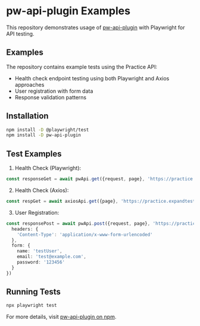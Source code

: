 # pw-api-plugin Examples

This repository demonstrates usage of [pw-api-plugin](https://www.npmjs.com/package/pw-api-plugin#installation) with Playwright for API testing.

## Examples

The repository contains example tests using the Practice API:

- Health check endpoint testing using both Playwright and Axios approaches
- User registration with form data
- Response validation patterns

## Installation

```bash
npm install -D @playwright/test
npm install -D pw-api-plugin
```

## Test Examples

1. Health Check (Playwright):
```typescript
const responseGet = await pwApi.get({request, page}, 'https://practice.expandtesting.com/notes/api/health-check')
```

2. Health Check (Axios):
```typescript
const respGet = await axiosApi.get({page}, 'https://practice.expandtesting.com/notes/api/health-check')
```

3. User Registration:
```typescript
const responsePost = await pwApi.post({request, page}, 'https://practice.expandtesting.com/notes/api/users/register', {
  headers: {
    'Content-Type': 'application/x-www-form-urlencoded'
  },
  form: {
    name: 'testUser',
    email: 'test@example.com',
    password: '123456'
  }
})
```

## Running Tests

```bash
npx playwright test
```

For more details, visit [pw-api-plugin on npm](https://www.npmjs.com/package/pw-api-plugin#installation).